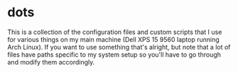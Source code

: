 # dots

This is a collection of the configuration files and custom scripts that I use for various things on my main machine (Dell XPS 15 9560 laptop running Arch Linux).  If you want to use something that's alright, but note that a lot of files have paths specific to my system setup so you'll have to go through and modify them accordingly.
